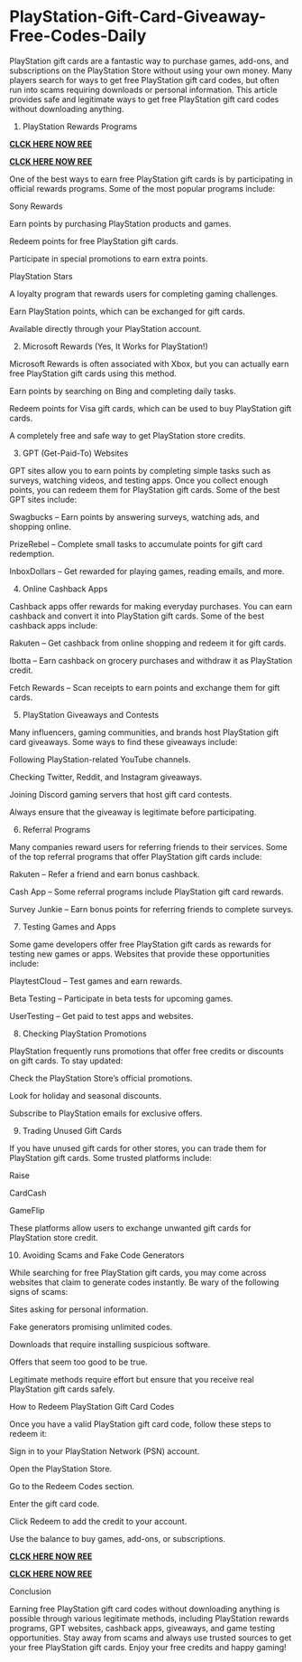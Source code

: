 # PlayStation-Gift-Card-Giveaway-Free-Codes-Daily
PlayStation gift cards are a fantastic way to purchase games, add-ons, and subscriptions on the PlayStation Store without using your own money. Many players search for ways to get free PlayStation gift card codes, but often run into scams requiring downloads or personal information. This article provides safe and legitimate ways to get free PlayStation gift card codes without downloading anything.

1. PlayStation Rewards Programs

**[CLCK HERE NOW REE](https://tinyurl.com/pnsgiftcads)**

**[CLCK HERE NOW REE](https://tinyurl.com/pnsgiftcads)**

One of the best ways to earn free PlayStation gift cards is by participating in official rewards programs. Some of the most popular programs include:

Sony Rewards

Earn points by purchasing PlayStation products and games.

Redeem points for free PlayStation gift cards.

Participate in special promotions to earn extra points.

PlayStation Stars

A loyalty program that rewards users for completing gaming challenges.

Earn PlayStation points, which can be exchanged for gift cards.

Available directly through your PlayStation account.

2. Microsoft Rewards (Yes, It Works for PlayStation!)

Microsoft Rewards is often associated with Xbox, but you can actually earn free PlayStation gift cards using this method.

Earn points by searching on Bing and completing daily tasks.

Redeem points for Visa gift cards, which can be used to buy PlayStation gift cards.

A completely free and safe way to get PlayStation store credits.

3. GPT (Get-Paid-To) Websites

GPT sites allow you to earn points by completing simple tasks such as surveys, watching videos, and testing apps. Once you collect enough points, you can redeem them for PlayStation gift cards. Some of the best GPT sites include:

Swagbucks – Earn points by answering surveys, watching ads, and shopping online.

PrizeRebel – Complete small tasks to accumulate points for gift card redemption.

InboxDollars – Get rewarded for playing games, reading emails, and more.

4. Online Cashback Apps

Cashback apps offer rewards for making everyday purchases. You can earn cashback and convert it into PlayStation gift cards. Some of the best cashback apps include:

Rakuten – Get cashback from online shopping and redeem it for gift cards.

Ibotta – Earn cashback on grocery purchases and withdraw it as PlayStation credit.

Fetch Rewards – Scan receipts to earn points and exchange them for gift cards.

5. PlayStation Giveaways and Contests

Many influencers, gaming communities, and brands host PlayStation gift card giveaways. Some ways to find these giveaways include:

Following PlayStation-related YouTube channels.

Checking Twitter, Reddit, and Instagram giveaways.

Joining Discord gaming servers that host gift card contests.

Always ensure that the giveaway is legitimate before participating.

6. Referral Programs

Many companies reward users for referring friends to their services. Some of the top referral programs that offer PlayStation gift cards include:

Rakuten – Refer a friend and earn bonus cashback.

Cash App – Some referral programs include PlayStation gift card rewards.

Survey Junkie – Earn bonus points for referring friends to complete surveys.

7. Testing Games and Apps

Some game developers offer free PlayStation gift cards as rewards for testing new games or apps. Websites that provide these opportunities include:

PlaytestCloud – Test games and earn rewards.

Beta Testing – Participate in beta tests for upcoming games.

UserTesting – Get paid to test apps and websites.

8. Checking PlayStation Promotions

PlayStation frequently runs promotions that offer free credits or discounts on gift cards. To stay updated:

Check the PlayStation Store’s official promotions.

Look for holiday and seasonal discounts.

Subscribe to PlayStation emails for exclusive offers.

9. Trading Unused Gift Cards

If you have unused gift cards for other stores, you can trade them for PlayStation gift cards. Some trusted platforms include:

Raise

CardCash

GameFlip

These platforms allow users to exchange unwanted gift cards for PlayStation store credit.

10. Avoiding Scams and Fake Code Generators

While searching for free PlayStation gift cards, you may come across websites that claim to generate codes instantly. Be wary of the following signs of scams:

Sites asking for personal information.

Fake generators promising unlimited codes.

Downloads that require installing suspicious software.

Offers that seem too good to be true.

Legitimate methods require effort but ensure that you receive real PlayStation gift cards safely.

How to Redeem PlayStation Gift Card Codes

Once you have a valid PlayStation gift card code, follow these steps to redeem it:

Sign in to your PlayStation Network (PSN) account.

Open the PlayStation Store.

Go to the Redeem Codes section.

Enter the gift card code.

Click Redeem to add the credit to your account.

Use the balance to buy games, add-ons, or subscriptions.

**[CLCK HERE NOW REE](https://tinyurl.com/pnsgiftcads)**

**[CLCK HERE NOW REE](https://tinyurl.com/pnsgiftcads)**

Conclusion

Earning free PlayStation gift card codes without downloading anything is possible through various legitimate methods, including PlayStation rewards programs, GPT websites, cashback apps, giveaways, and game testing opportunities. Stay away from scams and always use trusted sources to get your free PlayStation gift cards. Enjoy your free credits and happy gaming!
